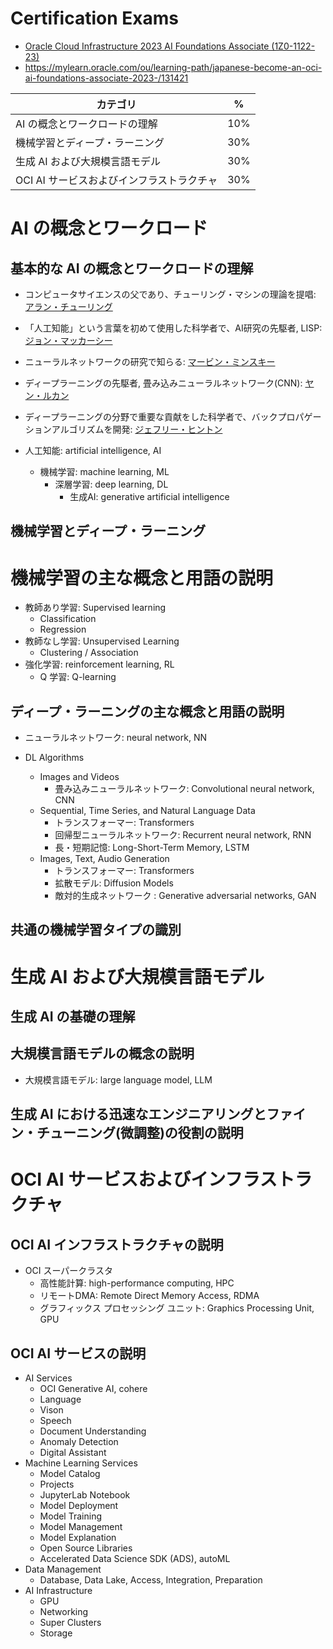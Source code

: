 # Certification Exams
- [Oracle Cloud Infrastructure 2023 AI Foundations Associate (1Z0-1122-23)](https://education.oracle.com/ja/oracle-cloud-infrastructure-2023-ai-foundations-associate/pexam_1Z0-1122-23)
- https://mylearn.oracle.com/ou/learning-path/japanese-become-an-oci-ai-foundations-associate-2023-/131421

| カテゴリ | % |
| --------| -- |
| AI の概念とワークロードの理解 | 10% |
| 機械学習とディープ・ラーニング | 30% |
| 生成 AI および大規模言語モデル | 30% |
| OCI AI サービスおよびインフラストラクチャ | 30% |

# AI の概念とワークロード
## 基本的な AI の概念とワークロードの理解
- コンピュータサイエンスの父であり、チューリング・マシンの理論を提唱: [アラン・チューリング](https://ja.wikipedia.org/wiki/%E3%82%A2%E3%83%A9%E3%83%B3%E3%83%BB%E3%83%81%E3%83%A5%E3%83%BC%E3%83%AA%E3%83%B3%E3%82%B0)
- 「人工知能」という言葉を初めて使用した科学者で、AI研究の先駆者, LISP: [ジョン・マッカーシー](https://ja.wikipedia.org/wiki/%E3%82%B8%E3%83%A7%E3%83%B3%E3%83%BB%E3%83%9E%E3%83%83%E3%82%AB%E3%83%BC%E3%82%B7%E3%83%BC)
- ニューラルネットワークの研究で知らる: [マービン・ミンスキー](https://ja.wikipedia.org/wiki/%E3%83%9E%E3%83%BC%E3%83%93%E3%83%B3%E3%83%BB%E3%83%9F%E3%83%B3%E3%82%B9%E3%82%AD%E3%83%BC)
- ディープラーニングの先駆者, 畳み込みニューラルネットワーク(CNN): [ヤン・ルカン](https://ja.wikipedia.org/wiki/%E3%83%A4%E3%83%B3%E3%83%BB%E3%83%AB%E3%82%AB%E3%83%B3)
- ディープラーニングの分野で重要な貢献をした科学者で、バックプロパゲーションアルゴリズムを開発: [ジェフリー・ヒントン](https://ja.wikipedia.org/wiki/%E3%82%B8%E3%82%A7%E3%83%95%E3%83%AA%E3%83%BC%E3%83%BB%E3%83%92%E3%83%B3%E3%83%88%E3%83%B3)

- 人工知能: artificial intelligence, AI
  - 機械学習: machine learning, ML
    - 深層学習: deep learning, DL
      - 生成AI: generative artificial intelligence
## 機械学習とディープ・ラーニング
# 機械学習の主な概念と用語の説明
- 教師あり学習: Supervised learning
  - Classification
  - Regression
- 教師なし学習: Unsupervised Learning
  - Clustering / Association
- 強化学習: reinforcement learning, RL
  - Q 学習: Q-learning
## ディープ・ラーニングの主な概念と用語の説明
- ニューラルネットワーク: neural network, NN

- DL Algorithms
  - Images and Videos
    - 畳み込みニューラルネットワーク: Convolutional neural network, CNN
  - Sequential, Time Series, and Natural Language Data
    - トランスフォーマー: Transformers
    - 回帰型ニューラルネットワーク: Recurrent neural network, RNN
    - 長・短期記憶: Long-Short-Term Memory, LSTM
  - Images, Text, Audio Generation
    - トランスフォーマー: Transformers
    - 拡散モデル: Diffusion Models
    - 敵対的生成ネットワーク
: Generative adversarial networks, GAN
## 共通の機械学習タイプの識別
# 生成 AI および大規模言語モデル
## 生成 AI の基礎の理解
## 大規模言語モデルの概念の説明
- 大規模言語モデル: large language model, LLM
## 生成 AI における迅速なエンジニアリングとファイン・チューニング(微調整)の役割の説明
# OCI AI サービスおよびインフラストラクチャ
## OCI AI インフラストラクチャの説明
- OCI スーパークラスタ
  - 高性能計算: high-performance computing, HPC
  - リモートDMA: Remote Direct Memory Access, RDMA
  - グラフィックス プロセッシング ユニット: Graphics Processing Unit, GPU
## OCI AI サービスの説明
- AI Services
  - OCI Generative AI, cohere
  - Language
  - Vison
  - Speech
  - Document Understanding
  - Anomaly Detection
  - Digital Assistant
- Machine Learning Services
  - Model Catalog
  - Projects
  - JupyterLab Notebook
  - Model Deployment
  - Model Training
  - Model Management
  - Model Explanation
  - Open Source Libraries
  - Accelerated Data Science SDK (ADS), autoML
- Data Management
  - Database, Data Lake, Access, Integration, Preparation
- AI Infrastructure
  - GPU
  - Networking
  - Super Clusters
  - Storage
